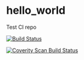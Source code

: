 # hello_world
Test CI repo

[![Build Status](https://travis-ci.org/lsmyth1/hello_world.svg?branch=master)](https://travis-ci.org/lsmyth1/hello_world)

<a href="https://scan.coverity.com/projects/lsmyth1-hello_world">
  <img alt="Coverity Scan Build Status"
       src="https://scan.coverity.com/projects/16739/badge.svg"/>
</a>
